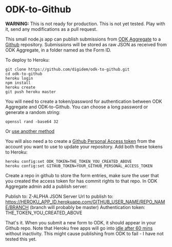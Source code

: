 ODK-to-Github
=============

**WARNING:** This is not ready for production. This is not yet tested. Play with it, send any modifications as a pull request.

This small node.js app can publish submissions from [ODK Aggregate](http://opendatakit.org/use/aggregate/) to a [Github](http://github.com) repository. Submissions will be stored as raw JSON as received from ODK Aggregate, in a folder named as the Form ID.

To deploy to Heroku:

    git clone https://github.com/digidem/odk-to-github.git
    cd odk-to-github
    heroku login
    npm install
    heroku create
    git push heroku master
    
You will need to create a token/password for authentication between ODK Aggregate and ODK-to-Github. You can choose a long password or generate a random string:

    openssl rand -base64 32
    
Or [use another method](http://www.howtogeek.com/howto/30184/10-ways-to-generate-a-random-password-from-the-command-line/)

You will also need a to create a [Github Personal Access token](https://github.com/settings/tokens/new) from the account you want to use to update your repository. Add both these tokens to Heroku:

    heroku config:set ODK_TOKEN=THE_TOKEN_YOU_CREATED_ABOVE
    heroku config:set GITHUB_TOKEN=YOUR_GITHUB_PERSONAL_ACCESS_TOKEN
    
Create a repo in github to store the form entries, make sure the user that you created the access token for has commit rights to that repo. In ODK Aggregate admin add a publish server:

Publish to: Z-ALPHA JSON Server
Url to publish to: https://HEROKU_APP_ID.herokuapp.com/GITHUB_USER_NAME/REPO_NAME/BRANCH
(branch will probably be master)
Authentication token: THE_TOKEN_YOU_CREATED_ABOVE

That's it. When you submit a new form to ODK, it should appear in your Github repo. Note that Heroku free apps will go into [idle after 60 mins](https://devcenter.heroku.com/articles/dynos#dyno-sleeping) without inactivity. This might cause publishing from ODK to fail - I have not tested this yet.

